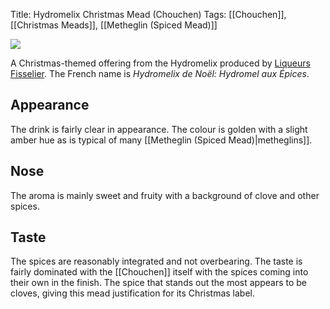 Title: Hydromelix Christmas Mead (Chouchen)
Tags: [[Chouchen]], [[Christmas Meads]], [[Metheglin (Spiced Mead)]]

![](https://www.fisselier.com/images/products/liqueurs-fisselier-hydromel-noel.jpg)


A Christmas-themed offering from the Hydromelix produced by
[Liqueurs Fisselier](/liqueurs-fisselier/). The French name is
_Hydromelix de Noël: Hydromel aux Épices_.


## Appearance

The drink is fairly clear in appearance. The colour is golden with a slight amber hue as is typical of many [[Metheglin (Spiced Mead)|metheglins]].


## Nose

The aroma is mainly sweet and fruity with a background of clove and other spices.


## Taste

The spices are reasonably integrated and not overbearing. The taste is fairly dominated with the [[Chouchen]] itself with the spices coming into their own in the finish. The spice that stands out the most appears to be cloves, giving this mead justification for its Christmas label.
